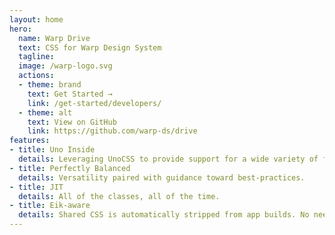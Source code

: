 ```yaml
---
layout: home
hero:
  name: Warp Drive
  text: CSS for Warp Design System
  tagline:
  image: /warp-logo.svg
  actions:
  - theme: brand
    text: Get Started →
    link: /get-started/developers/
  - theme: alt
    text: View on GitHub
    link: https://github.com/warp-ds/drive
features:
- title: Uno Inside
  details: Leveraging UnoCSS to provide support for a wide variety of frameworks and use cases.
- title: Perfectly Balanced
  details: Versatility paired with guidance toward best-practices.
- title: JIT
  details: All of the classes, all of the time.
- title: Eik-aware
  details: Shared CSS is automatically stripped from app builds. No need for purge or additional steps.
---
```

